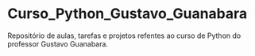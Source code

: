 # Curso_Python_Gustavo_Guanabara
 Repositório de aulas, tarefas e projetos refentes ao curso de Python do professor Gustavo Guanabara.
